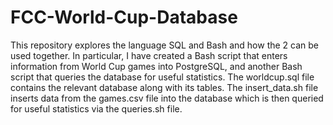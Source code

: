 # FCC-World-Cup-Database
This repository explores the language SQL and Bash and how the 2 can be used together. In particular, I have created a Bash script that enters information from World Cup games into PostgreSQL, and another Bash script that queries the database for useful statistics. The worldcup.sql file contains the relevant database along with its tables. The insert_data.sh file inserts data from the games.csv file into the database which is then queried for useful statistics via the queries.sh file.
